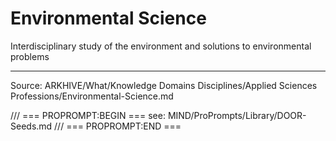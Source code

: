 # Environmental Science

Interdisciplinary study of the environment and solutions to environmental problems

---
Source: ARKHIVE/What/Knowledge Domains Disciplines/Applied Sciences Professions/Environmental-Science.md

/// === PROPROMPT:BEGIN ===
see: MIND/ProPrompts/Library/DOOR-Seeds.md
/// === PROPROMPT:END ===
